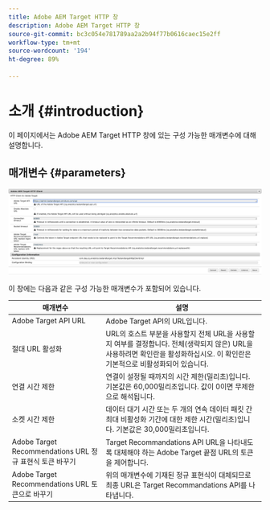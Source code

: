 ```yaml
---
title: Adobe AEM Target HTTP 창
description: Adobe AEM Target HTTP 창
source-git-commit: bc3c054e781789aa2a2b94f77b0616caec15e2ff
workflow-type: tm+mt
source-wordcount: '194'
ht-degree: 89%

---
```



# 소개 {#introduction}

이 페이지에서는 Adobe AEM Target HTTP 창에 있는 구성 가능한 매개변수에 대해 설명합니다.

## 매개변수 {#parameters}

![Target HTTP 창](assets/httpwindow.png "Target HTTP 창")

이 창에는 다음과 같은 구성 가능한 매개변수가 포함되어 있습니다.

| 매개변수 | 설명 |
|---|---|
| Adobe Target API URL | Adobe Target API의 URL입니다. |
| 절대 URL 활성화 | URL의 호스트 부분을 사용할지 전체 URL을 사용할지 여부를 결정합니다. 전체(생략되지 않은) URL을 사용하려면 확인란을 활성화하십시오. 이 확인란은 기본적으로 비활성화되어 있습니다. |
| 연결 시간 제한 | 연결이 설정될 때까지의 시간 제한(밀리초)입니다. 기본값은 60,000밀리초입니다. 값이 0이면 무제한으로 해석됩니다. |
| 소켓 시간 제한 | 데이터 대기 시간 또는 두 개의 연속 데이터 패킷 간 최대 비활성화 기간에 대한 제한 시간(밀리초)입니다. 기본값은 30,000밀리초입니다. |
| Adobe Target Recommendations URL 정규 표현식 토큰 바꾸기 | Target Recommandations API URL을 나타내도록 대체해야 하는 Adobe Target 끝점 URL의 토큰을 제어합니다. |
| Adobe Target Recommendations URL 토큰으로 바꾸기 | 위의 매개변수에 기재된 정규 표현식이 대체되므로 최종 URL은 Target Recommandations API를 나타냅니다. |
